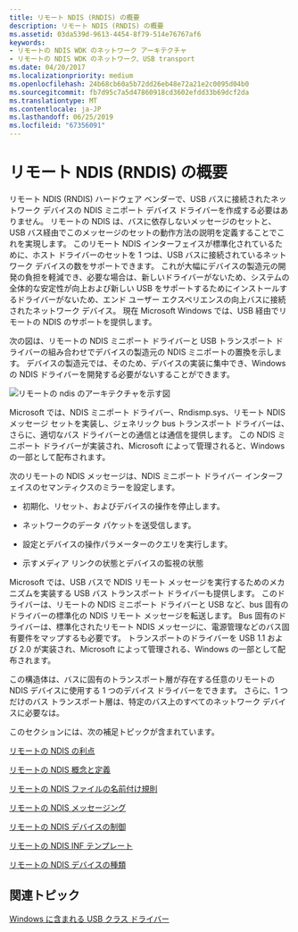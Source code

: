 ```yaml
---
title: リモート NDIS (RNDIS) の概要
description: リモート NDIS (RNDIS) の概要
ms.assetid: 03da539d-9613-4454-8f79-514e76767af6
keywords:
- リモートの NDIS WDK のネットワーク アーキテクチャ
- リモートの NDIS WDK のネットワーク、USB transport
ms.date: 04/20/2017
ms.localizationpriority: medium
ms.openlocfilehash: 24b68cb60a5b72dd26eb48e72a21e2c0095d04b0
ms.sourcegitcommit: fb7d95c7a5d47860918cd3602efdd33b69dcf2da
ms.translationtype: MT
ms.contentlocale: ja-JP
ms.lasthandoff: 06/25/2019
ms.locfileid: "67356091"
---
```

# <a name="overview-of-remote-ndis-rndis"></a>リモート NDIS (RNDIS) の概要





リモート NDIS (RNDIS) ハードウェア ベンダーで、USB バスに接続されたネットワーク デバイスの NDIS ミニポート デバイス ドライバーを作成する必要はありません。 リモートの NDIS は、バスに依存しないメッセージのセットと、USB バス経由でこのメッセージのセットの動作方法の説明を定義することでこれを実現します。 このリモート NDIS インターフェイスが標準化されているために、ホスト ドライバーのセットを 1 つは、USB バスに接続されているネットワーク デバイスの数をサポートできます。 これが大幅にデバイスの製造元の開発の負担を軽減でき、必要な場合は、新しいドライバーがないため、システムの全体的な安定性が向上および新しい USB をサポートするためにインストールするドライバーがないため、エンド ユーザー エクスペリエンスの向上バスに接続されたネットワーク デバイス。 現在 Microsoft Windows では、USB 経由でリモートの NDIS のサポートを提供します。

次の図は、リモートの NDIS ミニポート ドライバーと USB トランスポート ドライバーの組み合わせでデバイスの製造元の NDIS ミニポートの置換を示します。 デバイスの製造元では、そのため、デバイスの実装に集中でき、Windows の NDIS ドライバーを開発する必要がないすることができます。

![リモートの ndis のアーキテクチャを示す図](images/remote-ndis-architecture.png)

Microsoft では、NDIS ミニポート ドライバー、Rndismp.sys、リモート NDIS メッセージ セットを実装し、ジェネリック bus トランスポート ドライバーは、さらに、適切なバス ドライバーとの通信とは通信を提供します。 この NDIS ミニポート ドライバーが実装され、Microsoft によって管理されると、Windows の一部として配布されます。

次のリモートの NDIS メッセージは、NDIS ミニポート ドライバー インターフェイスのセマンティクスのミラーを設定します。

-   初期化、リセット、およびデバイスの操作を停止します。

-   ネットワークのデータ パケットを送受信します。

-   設定とデバイスの操作パラメーターのクエリを実行します。

-   示すメディア リンクの状態とデバイスの監視の状態

Microsoft では、USB バスで NDIS リモート メッセージを実行するためのメカニズムを実装する USB バス トランスポート ドライバーも提供します。 このドライバーは、リモートの NDIS ミニポート ドライバーと USB など、bus 固有のドライバーの標準化の NDIS リモート メッセージを転送します。 Bus 固有のドライバーは、標準化されたリモート NDIS メッセージに、電源管理などのバス固有要件をマップするも必要です。 トランスポートのドライバーを USB 1.1 および 2.0 が実装され、Microsoft によって管理される、Windows の一部として配布されます。

この構造体は、バスに固有のトランスポート層が存在する任意のリモートの NDIS デバイスに使用する 1 つのデバイス ドライバーをできます。 さらに、1 つだけのバス トランスポート層は、特定のバス上のすべてのネットワーク デバイスに必要なは。

このセクションには、次の補足トピックが含まれています。

[リモートの NDIS の利点](benefits-of-remote-ndis.md)

[リモートの NDIS 概念と定義](remote-ndis-concepts-and-definitions.md)

[リモートの NDIS ファイルの名前付け規則](remote-ndis-file-naming-conventions.md)

[リモートの NDIS メッセージング](remote-ndis-messaging.md)

[リモートの NDIS デバイスの制御](remote-ndis-device-control.md)

[リモートの NDIS INF テンプレート](remote-ndis-inf-template.md)

[リモートの NDIS デバイスの種類](types-of-remote-ndis-devices.md)

## <a name="related-topics"></a>関連トピック


[Windows に含まれる USB クラス ドライバー](https://docs.microsoft.com/windows-hardware/drivers/ddi/content/index)

 

 






